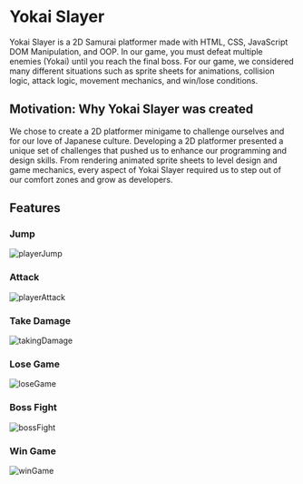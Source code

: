 # Yokai Slayer

Yokai Slayer is a 2D Samurai platformer made with HTML, CSS, JavaScript DOM Manipulation, and OOP. In our game, you must defeat 
multiple enemies (Yokai) until you reach the final boss. For our game, we considered many different situations such as sprite sheets 
for animations, collision logic, attack logic, movement mechanics, and win/lose conditions.



## Motivation: Why Yokai Slayer was created 

We chose to create a 2D platformer minigame to challenge ourselves and for our love of Japanese culture. Developing a 2D platformer 
presented a unique set of challenges that pushed us to enhance our programming and design skills. From rendering animated sprite 
sheets to level design and game mechanics, every aspect of Yokai Slayer required us to step out of our comfort zones and grow as developers.


## Features
### Jump
![playerJump](https://github.com/alejandro-cartagena/shinobi-game/assets/90916136/52e3eb8b-38d0-49ad-a2c3-8200e7ae2b66)


### Attack
![playerAttack](https://github.com/alejandro-cartagena/shinobi-game/assets/90916136/78c87cfe-d8f1-44a8-9d64-771881cdfc64)


### Take Damage
![takingDamage](https://github.com/alejandro-cartagena/shinobi-game/assets/90916136/79975f92-35ca-4212-b247-86366c426368)


### Lose Game
![loseGame](https://github.com/alejandro-cartagena/shinobi-game/assets/90916136/69b73eeb-edfd-432a-b5b4-52859c662dc4)


### Boss Fight
![bossFight](https://github.com/alejandro-cartagena/shinobi-game/assets/90916136/67bce2ca-21cf-44b9-9d96-f20f415c12e8)


### Win Game
![winGame](https://github.com/alejandro-cartagena/shinobi-game/assets/90916136/5fac9d34-0ef3-4af0-820a-9a97d6ff823c)






